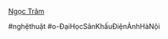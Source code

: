 [Ngọc Trâm](https://www.facebook.com/meo.estmoi "(1) Ngọc Trâm | Facebook")

#nghệthuật 
#o-ĐạiHọcSânKhấuĐiệnẢnhHàNội